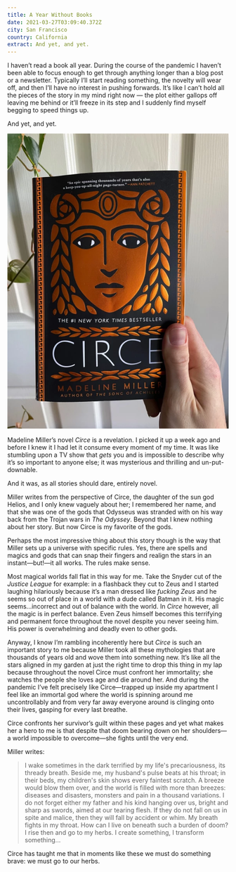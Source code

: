 ```yaml
---
title: A Year Without Books
date: 2021-03-27T03:09:40.372Z
city: San Francisco
country: California
extract: And yet, and yet.
---
```

I haven’t read a book all year. During the course of the pandemic I haven’t been able to focus enough to get through anything longer than a blog post or a newsletter. Typically I’ll start reading something, the novelty will wear off, and then I’ll have no interest in pushing forwards. It’s like I can’t hold all the pieces of the story in my mind right now — the plot either gallops off leaving me behind or it’ll freeze in its step and I suddenly find myself begging to speed things up.

And yet, and yet.

![A picture of me holding the novel Circe](uploads/unknown-1.webp)

Madeline Miller’s novel _Circe_ is a revelation. I picked it up a week ago and before I knew it I had let it consume every moment of my time. It was like stumbling upon a TV show that _gets_ you and is impossible to describe why it’s so important to anyone else; it was mysterious and thrilling and un-put-downable. 

And it was, as all stories should dare, entirely novel. 

Miller writes from the perspective of Circe, the daughter of the sun god Helios, and I only knew vaguely about her; I remembered her name, and that she was one of the gods that Odysseus was stranded with on his way back from the Trojan wars in _The Odyssey_. Beyond that I knew nothing about her story. But now Circe is my favorite of the gods.

Perhaps the most impressive thing about this story though is the way that Miller sets up a universe with specific rules. Yes, there are spells and magics and gods that can snap their fingers and realign the stars in an instant—but!—it all works. The rules make sense.

Most magical worlds fall flat in this way for me. Take the Snyder cut of the _Justice League_ for example: in a flashback they cut to Zeus and I started laughing hilariously because it’s a man dressed like _fucking Zeus_ and he seems so out of place in a world with a dude called Batman in it. His magic seems...incorrect and out of balance with the world. In _Circe_ however, all the magic is in perfect balance. Even Zeus himself becomes this terrifying and permanent force throughout the novel despite you never seeing him. His power is overwhelming and deadly even to other gods. 

Anyway, I know I’m rambling incoherently here but _Circe_ is such an important story to me because Miller took all these mythologies that are thousands of years old and wove them into something new. It’s like all the stars aligned in my garden at just the right time to drop this thing in my lap because throughout the novel Circe must confront her immortality; she watches the people she loves age and die around her. And during the pandemic I’ve felt precisely like Circe—trapped up inside my apartment I feel like an immortal god where the world is spinning around me uncontrollably and from very far away everyone around is clinging onto their lives, gasping for every last breathe.

Circe confronts her survivor’s guilt within these pages and yet what makes her a hero to me is that despite that doom bearing down on her shoulders—a world impossible to overcome—she fights until the very end.

Miller writes:

> I wake sometimes in the dark terrified by my life's precariousness, its thready breath. Beside me, my husband's pulse beats at his throat; in their beds, my children's skin shows every faintest scratch. A breeze would blow them over, and the world is filled with more than breezes: diseases and disasters, monsters and pain in a thousand variations. I do not forget either my father and his kind hanging over us, bright and sharp as swords, aimed at our tearing flesh. If they do not fall on us in spite and malice, then they will fall by accident or whim. My breath fights in my throat. How can I live on beneath such a burden of doom? I rise then and go to my herbs. I create something, I transform something...

Circe has taught me that in moments like these we must do something brave: we must go to our herbs.
